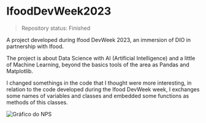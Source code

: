 # IfoodDevWeek2023
>Repository status: Finished

A project developed during Ifood DevWeek 2023, an immersion of DIO in partnership with Ifood. 

The project is about Data Science with AI (Artificial Intelligence) and a little of Machine Learning, beyond the basics tools of the area as Pandas and Matplotlib. 

I changed somethings in the code that I thought were more interesting, in relation to the code developed during the Ifood DevWeek week, I exchanges some names of variables and classes and embedded some functions as methods of this classes.

![Gráfico do NPS](https://github.com/DiegoF-G/IfoodDevWeek2023/assets/108773248/11132c0a-47d6-4529-b34e-30605f37aa07 "Gráfico do NPS gerado pelo matplotlib")
